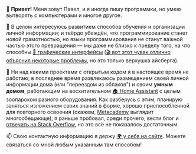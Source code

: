 👋 **Привет!** Меня зовут Павел, и я иногда пишу программки, но умею вытворять с компьютерами и многое другое.

🤔 В целом интересуюсь развитием способов обучения и организации личной информации; и твёрдо убеждён, что программирование станет новой грамотностью, но языки программирования не станут важной частью этого превращения — мы даже не близко к пределу того, на что способны [📄 графические интерфейсы](https://ru.wikipedia.org/wiki/%D0%93%D1%80%D0%B0%D1%84%D0%B8%D1%87%D0%B5%D1%81%D0%BA%D0%B8%D0%B9_%D0%B8%D0%BD%D1%82%D0%B5%D1%80%D1%84%D0%B5%D0%B9%D1%81_%D0%BF%D0%BE%D0%BB%D1%8C%D0%B7%D0%BE%D0%B2%D0%B0%D1%82%D0%B5%D0%BB%D1%8F) ([🎬 вот этот чувак отлично объяснил некоторые проблемы](https://www.youtube.com/watch?v=AItTqnTsVjA), но это только верхушка айсберга).

🔭 Ни над какими проектами с открытым кодом я в настоящее время не работаю; в последнее время развлекаюсь размещением своей личной информации дома (или "переездом из облаков") и своим **умным домом**, работающим на восхитительном [🏠 Home Assistant](http://home-assistant.io/) с целым зоопароком разного оборудования. Как разберусь с этим, планирую заняться изложением своих знаний в форме, хорошо приспособленной для повторного освоения (скажем, [Metacademy](https://metacademy.org/) выглядит многообещающе); я раньше пробовал, среди прочего, вести блог и [отвечать на Stack Overflow](https://stackoverflow.com/users/2076787/d-side), но это всё не показалось достаточным.

📫 Свою контактную информацию я держу [🌍 у себя на сайте](https://dside.ru/en/). Можете связаться со мной любым указанным там способом!
